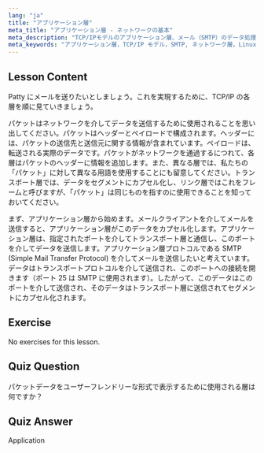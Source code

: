 ```yaml
---
lang: "ja"
title: "アプリケーション層"
meta_title: "アプリケーション層 - ネットワークの基本"
meta_description: "TCP/IPモデルのアプリケーション層、メール（SMTP）のデータ処理方法、およびネットワーク通信におけるその役割について学びます。ネットワーク層を理解します。"
meta_keywords: "アプリケーション層，TCP/IP モデル，SMTP, ネットワーク層，Linux ネットワーキング，初心者向けチュートリアル，ネットワーク通信"
---
```


## Lesson Content

Patty にメールを送りたいとしましょう。これを実現するために、TCP/IP の各層を順に見ていきましょう。

パケットはネットワークを介してデータを送信するために使用されることを思い出してください。パケットはヘッダーとペイロードで構成されます。ヘッダーには、パケットの送信先と送信元に関する情報が含まれています。ペイロードは、転送される実際のデータです。パケットがネットワークを通過するにつれて、各層はパケットのヘッダーに情報を追加します。また、異なる層では、私たちの「パケット」に対して異なる用語を使用することにも留意してください。トランスポート層では、データをセグメントにカプセル化し、リンク層ではこれをフレームと呼びますが、「パケット」は同じものを指すのに使用できることを知っておいてください。

まず、アプリケーション層から始めます。メールクライアントを介してメールを送信すると、アプリケーション層がこのデータをカプセル化します。アプリケーション層は、指定されたポートを介してトランスポート層と通信し、このポートを介してデータを送信します。アプリケーション層プロトコルである SMTP (Simple Mail Transfer Protocol) を介してメールを送信したいと考えています。データはトランスポートプロトコルを介して送信され、このポートへの接続を開きます（ポート 25 は SMTP に使用されます）。したがって、このデータはこのポートを介して送信され、そのデータはトランスポート層に送信されてセグメントにカプセル化されます。

## Exercise

No exercises for this lesson.

## Quiz Question

パケットデータをユーザーフレンドリーな形式で表示するために使用される層は何ですか？

## Quiz Answer

Application

